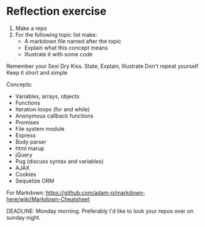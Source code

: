 # Reflection exercise

1. Make a repo
2. For the following topic list make:
	- A markdown file named after the topic
	- Explain what this concept means
	- Illustrate it with some code

Remember your Sexi Dry Kiss.
State, Explain, Illustrate
Don't repeat yourself
Keep it short and simple

Concepts:

- Variables, arrays, objects
- Functions
- Iteration loops (for and while)
- Anonymous callback functions
- Promises
- File system module
- Express
- Body parser
- html marup
- jQuery
- Pug (discuss syntax and variables)
- AJAX
- Cookies
- Sequelize ORM

For Markdown: https://github.com/adam-p/markdown-here/wiki/Markdown-Cheatsheet

DEADLINE: Monday morning. Preferably I'd like to look your repos over on sunday night.